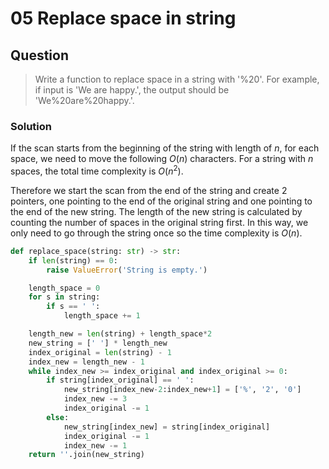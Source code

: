# 05 Replace space in string

## Question
> Write a function to replace space in a string with '%20'. For example, if input is 'We are happy.', the output should be 'We%20are%20happy.'.

### Solution
If the scan starts from the beginning of the string with length of <em>n</em>, for each space, we need to move the following <em>O</em>(<em>n</em>) characters. For a string with <em>n</em> spaces, the total time complexity is <em>O</em>(<em>n</em><sup>2</sup>).

Therefore we start the scan from the end of the string and create 2 pointers, one pointing to the end of the original string and one pointing to the end of the new string. The length of the new string is calculated by counting the number of spaces in the original string first. In this way, we only need to go through the string once so the time complexity is <em>O</em>(<em>n</em>).
```python
def replace_space(string: str) -> str:
    if len(string) == 0:
        raise ValueError('String is empty.')

    length_space = 0
    for s in string:
        if s == ' ':
            length_space += 1

    length_new = len(string) + length_space*2
    new_string = [' '] * length_new
    index_original = len(string) - 1
    index_new = length_new - 1
    while index_new >= index_original and index_original >= 0:
        if string[index_original] == ' ':
            new_string[index_new-2:index_new+1] = ['%', '2', '0']
            index_new -= 3
            index_original -= 1
        else:
            new_string[index_new] = string[index_original]
            index_original -= 1
            index_new -= 1
    return ''.join(new_string)
 ```